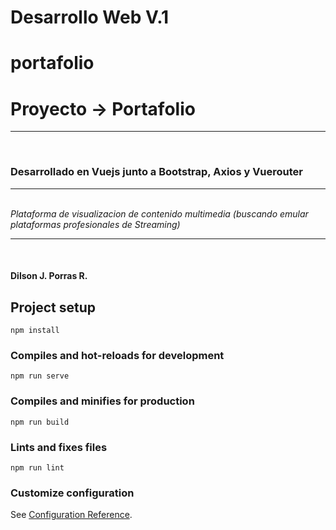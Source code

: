 # Desarrollo Web V.1

# portafolio

<p>
      <span>
        <h1>
          Proyecto -> Portafolio
        </h1>
        <hr>
        <br>
        <h3>
          Desarrollado en Vuejs junto a Bootstrap, Axios y Vuerouter
        </h3>
        <hr>
        <br>
        <i>
          Plataforma de visualizacion de contenido multimedia (buscando emular plataformas profesionales de Streaming)
        </i>
        <hr>
        <br>
        <strong>
          <h4>
            Dilson J. Porras R.
          </h4>
        </strong>
      </span>
    </p>

## Project setup
```
npm install
```

### Compiles and hot-reloads for development
```
npm run serve
```

### Compiles and minifies for production
```
npm run build
```

### Lints and fixes files
```
npm run lint
```

### Customize configuration
See [Configuration Reference](https://cli.vuejs.org/config/).
